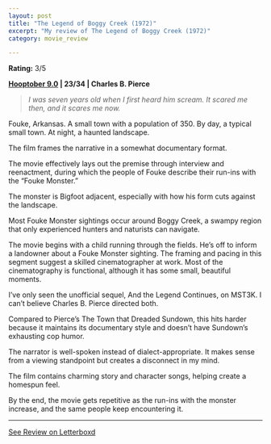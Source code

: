 ```yaml
---
layout: post
title: "The Legend of Boggy Creek (1972)"
excerpt: "My review of The Legend of Boggy Creek (1972)"
category: movie_review

---
```


**Rating:** 3/5

<b><a href="https://boxd.it/pOmcY" title="Hooptober 9.0">Hooptober 9.0</a> | 23/34 | Charles B. Pierce</b>

<blockquote><i>I was seven years old when I first heard him scream. It scared me then, and it scares me now.</i></blockquote>

Fouke, Arkansas. A small town with a population of 350. By day, a typical small town. At night, a haunted landscape.

The film frames the narrative in a somewhat documentary format.

The movie effectively lays out the premise through interview and reenactment, during which the people of Fouke describe their run-ins with the “Fouke Monster.”

The monster is Bigfoot adjacent, especially with how his form cuts against the landscape.

Most Fouke Monster sightings occur around Boggy Creek, a swampy region that only experienced hunters and naturists can navigate.

The movie begins with a child running through the fields. He’s off to inform a landowner about a Fouke Monster sighting. The framing and pacing in this segment suggest a skilled cinematographer at work. Most 
of the cinematography is functional, although it has some small, beautiful moments. 

I’ve only seen the unofficial sequel, And the Legend Continues, on MST3K. I can’t believe Charles B. Pierce directed both.

Compared to Pierce’s The Town that Dreaded Sundown, this hits harder because it maintains its documentary style and doesn’t have Sundown’s exhausting cop humor.

The narrator is well-spoken instead of dialect-appropriate. It makes sense from a viewing standpoint but creates a disconnect in my mind.

The film contains charming story and character songs, helping create a homespun feel.

By the end, the movie gets repetitive as the run-ins with the monster increase, and the same people keep encountering it.

<hr>

[See Review on Letterboxd](https://boxd.it/5cMhej)
